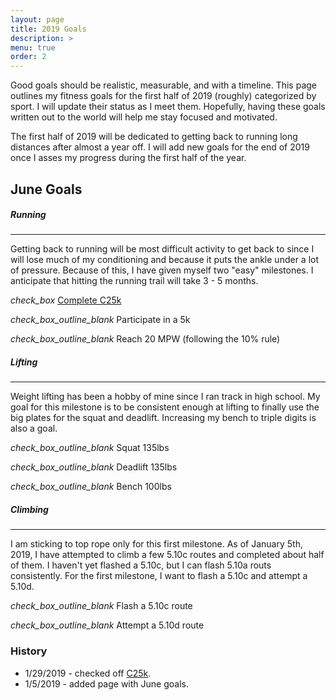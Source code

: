 ```yaml
---
layout: page
title: 2019 Goals
description: >
menu: true
order: 2
---
```


Good goals should be realistic, measurable, and with a timeline. This page outlines my fitness goals for the first half of 2019 (roughly) categorized by sport. I will update their status as I meet them. Hopefully, having these goals written out to the world will help me stay focused and motivated.

The first half of 2019 will be dedicated to getting back to running long distances after almost a year off. I will add new goals for the end of 2019 once I asses my progress during the first half of the year.

## June Goals

##### Running
------
Getting back to running will be most difficult activity to get back to since I will lose much of my conditioning and because it puts the ankle under a lot of pressure. Because of this, I have given myself two "easy" milestones. I anticipate that hitting the running trail will take 3 - 5 months.

<i class="material-icons md-18 inline">check_box</i> [Complete C25k](/2019/01/29/couch-to-5k-complete/)

<i class="material-icons md-18 inline">check_box_outline_blank</i> Participate in a 5k

<i class="material-icons md-18 inline">check_box_outline_blank</i> Reach 20 MPW (following the 10% rule)


##### Lifting
------
Weight lifting has been a hobby of mine since I ran track in high school. My goal for this milestone is to be consistent enough at lifting to finally use the big plates for the squat and deadlift. Increasing my bench to triple digits is also a goal.

<i class="material-icons md-18 inline">check_box_outline_blank</i> Squat 135lbs

<i class="material-icons md-18 inline">check_box_outline_blank</i> Deadlift 135lbs

<i class="material-icons md-18 inline">check_box_outline_blank</i> Bench 100lbs


##### Climbing
------
I am sticking to top rope only for this first milestone. As of January 5th, 2019, I have attempted to climb a few 5.10c routes and completed about half of them. I haven't yet flashed a 5.10c, but I can flash 5.10a routs consistently. For the first milestone, I want to flash a 5.10c and attempt a 5.10d.

<i class="material-icons md-18 inline">check_box_outline_blank</i> Flash a 5.10c route

<i class="material-icons md-18 inline">check_box_outline_blank</i> Attempt a 5.10d route

### History
* 1/29/2019 - checked off [C25k](/2019/01/29/couch-to-5k-complete/).
* 1/5/2019 - added page with June goals.
